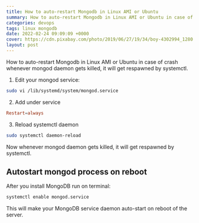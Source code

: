 ```yaml
---
title: How to auto-restart Mongodb in Linux AMI or Ubuntu
summary: How to auto-restart Mongodb in Linux AMI or Ubuntu in case of crash whenever mongod daemon gets killed, it will get respawned by systemctl.
categories: devops
tags: linux mongodb
date: 2022-02-24 09:09:09 +0000
cover: https://cdn.pixabay.com/photo/2019/06/27/19/34/boy-4302994_1280.jpg
layout: post
---
```


How to auto-restart Mongodb in Linux AMI or Ubuntu in case of crash whenever mongod daemon gets killed, it will get respawned by systemctl.

1. Edit your mongod service: 

```sh
sudo vi /lib/systemd/system/mongod.service
```

2. Add under service

```conf
Restart=always
```

3. Reload systemctl daemon

```sh
sudo systemctl daemon-reload
```

Now whenever mongod daemon gets killed, it will get respawned by systemctl.

## Autostart mongod process on reboot 

After you install MongoDB run on terminal:

```sh
systemctl enable mongod.service
```

This will make your MongoDB service daemon auto-start on reboot of the server.
